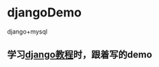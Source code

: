 # djangoDemo
django+mysql

## 学习[django教程](https://docs.djangoproject.com/zh-hans/3.0/contents/)时，跟着写的demo
